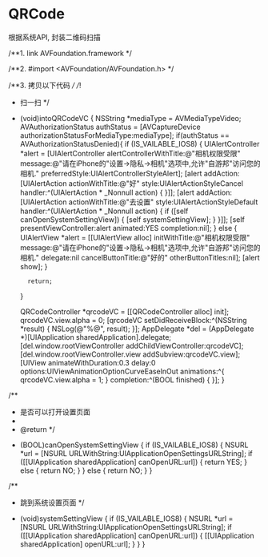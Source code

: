 # QRCode
根据系统API, 封装二维码扫描

/**1. link AVFoundation.framework  */

/**2. #import <AVFoundation/AVFoundation.h>  */

/**3. 拷贝以下代码  */
/*!
 *  扫一扫
 */
- (void)intoQRCodeVC {
    NSString *mediaType = AVMediaTypeVideo;
    AVAuthorizationStatus authStatus = [AVCaptureDevice authorizationStatusForMediaType:mediaType];
    if(authStatus == AVAuthorizationStatusDenied){
        if (IS_VAILABLE_IOS8) {
            UIAlertController *alert = [UIAlertController alertControllerWithTitle:@"相机权限受限" message:@"请在iPhone的\"设置->隐私->相机\"选项中,允许\"自游邦\"访问您的相机." preferredStyle:UIAlertControllerStyleAlert];
            [alert addAction:[UIAlertAction actionWithTitle:@"好" style:UIAlertActionStyleCancel handler:^(UIAlertAction * _Nonnull action) {
            }]];
            [alert addAction:[UIAlertAction actionWithTitle:@"去设置" style:UIAlertActionStyleDefault handler:^(UIAlertAction * _Nonnull action) {
                if ([self canOpenSystemSettingView]) {
                    [self systemSettingView];
                }
            }]];
            [self presentViewController:alert animated:YES completion:nil];
        } else {
            UIAlertView *alert = [[UIAlertView alloc] initWithTitle:@"相机权限受限" message:@"请在iPhone的\"设置->隐私->相机\"选项中,允许\"自游邦\"访问您的相机." delegate:nil cancelButtonTitle:@"好的" otherButtonTitles:nil];
            [alert show];
        }

        return;
    }
    
    QRCodeController *qrcodeVC = [[QRCodeController alloc] init];
    qrcodeVC.view.alpha = 0;
    [qrcodeVC setDidReceiveBlock:^(NSString *result) {
        NSLog(@"%@", result);
    }];
    AppDelegate *del = (AppDelegate *)[UIApplication sharedApplication].delegate;
    [del.window.rootViewController addChildViewController:qrcodeVC];
    [del.window.rootViewController.view addSubview:qrcodeVC.view];
    [UIView animateWithDuration:0.3 delay:0 options:UIViewAnimationOptionCurveEaseInOut animations:^{
        qrcodeVC.view.alpha = 1;
    } completion:^(BOOL finished) {
    }];
}

/**
 *  是否可以打开设置页面
 *
 *  @return
 */
- (BOOL)canOpenSystemSettingView {
    if (IS_VAILABLE_IOS8) {
        NSURL *url = [NSURL URLWithString:UIApplicationOpenSettingsURLString];
        if ([[UIApplication sharedApplication] canOpenURL:url]) {
            return YES;
        } else {
            return NO;
        }
    } else {
        return NO;
    }
}

/**
 *  跳到系统设置页面
 */
- (void)systemSettingView {
    if (IS_VAILABLE_IOS8) {
        NSURL *url = [NSURL URLWithString:UIApplicationOpenSettingsURLString];
        if ([[UIApplication sharedApplication] canOpenURL:url]) {
            [[UIApplication sharedApplication] openURL:url];
        }
    }
}

